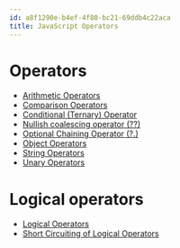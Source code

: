 ```yaml
---
id: a8f1290e-b4ef-4f80-bc21-69ddb4c22aca
title: JavaScript Operators
---
```


# Operators

-   [Arithmetic
    Operators](20201112103849-javascript_arithmetic_operators)
-   [Comparison
    Operators](20201112105310-javascript_comparison_operators)
-   [Conditional (Ternary)
    Operator](20201112110025-javascript_conditional_ternary_operator)
-   [Nullish coalescing operator
    (??)](20201116162237-nullish_coalescing_operator)
-   [Optional Chaining Operator
    (?.)](20201116162628-optional_chaining_operator)
-   [Object Operators](20201113090050-javascript_object_operators)
-   [String Operators](20201112104819-javascript_string_operators)
-   [Unary Operators](20201112105050-javascript_unary_operators)

# Logical operators

-   [Logical Operators](20201112105647-javascript_logical_operators)
-   [Short Circuiting of Logical
    Operators](20201112105833-javascript_short_circuiting_of_logical_operators)
